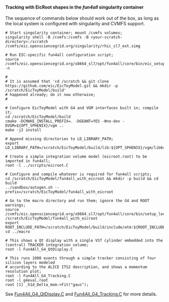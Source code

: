 
#### Tracking with EicRoot shapes in the *fun4all* singularity container

  The sequence of commands below should work out of the box, as long as the local system 
is configured with singularity and CVMFS support.

```
# Start singularity container; mount /cvmfs volumes;
singularity shell -B /cvmfs:/cvmfs -B <your-scratch-directory>:/scratch /cvmfs/eic.opensciencegrid.org/singularity/rhic_sl7_ext.simg

# Run EIC-specific fun4all configuration script;
source /cvmfs/eic.opensciencegrid.org/x8664_sl7/opt/fun4all/core/bin/eic_setup.sh -n

#
# It is assumed that 'cd /scratch && git clone https://github.com/eic/EicToyModel.git && mkdir -p /scratch/EicToyModel/build'
# happened already; do it now otherwise;
#

# Configure EicToyModel with G4 and VGM interfaces built in; compile it;
cd /scratch/EicToyModel/build
cmake -DCMAKE_INSTALL_PREFIX=. -DGEANT=YES -Wno-dev -DVGM=${OPT_SPHENIX}/vgm ..
make -j2 install

# Append missing directories to LD_LIBRARY_PATH;
export LD_LIBRARY_PATH=/scratch/EicToyModel/build/lib:${OPT_SPHENIX}/vgm/lib64:${LD_LIBRARY_PATH}

# Create a simple integration volume model (eicroot.root) to be imported in fun4all;
root -l ../scripts/eicroot.C

# Configure and compile whatever is required for fun4all scripts;
cd /scratch/EicToyModel/fun4all_with_eicroot && mkdir -p build && cd build
../sandbox/autogen.sh --prefix=/scratch/EicToyModel/fun4all_with_eicroot

# Go to the macro directory and run them; ignore the G4 and ROOT warnings;
source /cvmfs/eic.opensciencegrid.org/x8664_sl7/opt/fun4all/core/bin/setup_local.sh /scratch/EicToyModel/fun4all_with_eicroot
export ROOT_INCLUDE_PATH=/scratch/EicToyModel/build/include/etm:${ROOT_INCLUDE_PATH}
cd ../macro

# This shows a Qt display with a single VST cylinder embedded into the (central) TRACKER integration volume;
root -l Fun4All_G4_QtDisplay.C

# This runs 1000 events through a simple tracker consisting of four silicon layers modeled
# according to the ALICE ITS2 description, and shows a momentum resolution plot; 
root -l Fun4All_G4_Tracking.C
root -l g4eval.root
root [1] _h1d_Delta_mom->Fit("gaus");
```

See [Fun4All_G4_QtDisplay.C](macro/Fun4All_G4_QtDisplay.C) and [Fun4All_G4_Tracking.C](macro/Fun4All_G4_Tracking.C)
for more details. 